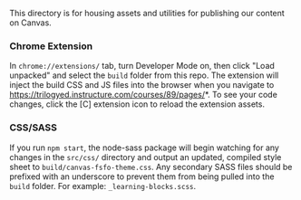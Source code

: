This directory is for housing assets and utilities for publishing our content on Canvas.

### Chrome Extension

In `chrome://extensions/` tab, turn Developer Mode on, then click "Load unpacked" and select the `build` folder from this repo. The extension will inject the build CSS and JS files into the browser when you navigate to https://trilogyed.instructure.com/courses/89/pages/*. To see your code changes, click the [C] extension icon to reload the extension assets.

### CSS/SASS

If you run `npm start`, the node-sass package will begin watching for any changes in the `src/css/` directory and output an updated, compiled style sheet to `build/canvas-fsfo-theme.css`. Any secondary SASS files should be prefixed with an underscore to prevent them from being pulled into the `build` folder. For example: `_learning-blocks.scss`.